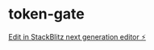 # token-gate

[Edit in StackBlitz next generation editor ⚡️](https://stackblitz.com/~/github.com/BLew10/token-gate)